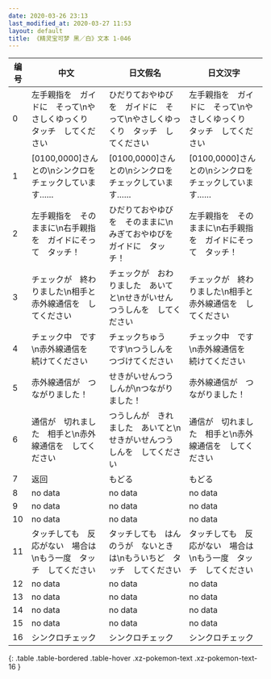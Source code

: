 ```yaml
---
date: 2020-03-26 23:13
last_modified_at: 2020-03-27 11:53
layout: default
title: 《精灵宝可梦 黑／白》文本 1-046
---
```

| 编号 | 中文 | 日文假名 | 日文汉字 |
| ---- | ---- | ---- | --- |
| 0 | 左手親指を　ガイドに　そって\nやさしくゆっくり　タッチ　してください | ひだりておやゆびを　ガイドに　そって\nやさしくゆっくり　タッチ　してください | 左手親指を　ガイドに　そって\nやさしくゆっくり　タッチ　してください |
| 1 | [0100,0000]さんとの\nシンクロを　チェックしています…… | [0100,0000]さんとの\nシンクロを　チェックしています…… | [0100,0000]さんとの\nシンクロを　チェックしています…… |
| 2 | 左手親指を　そのままに\n右手親指を　ガイドにそって　タッチ！ | ひだりておやゆびを　そのままに\nみぎておやゆびを　ガイドに　タッチ！ | 左手親指を　そのままに\n右手親指を　ガイドにそって　タッチ！ |
| 3 | チェックが　終わりました\n相手と　赤外線通信を　してください | チェックが　おわりました　あいてと\nせきがいせんつうしんを　してください | チェックが　終わりました\n相手と　赤外線通信を　してください |
| 4 | チェック中　です\n赤外線通信を　続けてください | チェックちゅう　です\nつうしんを　つづけてください | チェック中　です\n赤外線通信を　続けてください |
| 5 | 赤外線通信が　つながりました！ | せきがいせんつうしんが\nつながりました！ | 赤外線通信が　つながりました！ |
| 6 | 通信が　切れました　相手と\n赤外線通信を　してください | つうしんが　きれました　あいてと\nせきがいせんつうしんを　してください | 通信が　切れました　相手と\n赤外線通信を　してください |
| 7 | 返回 | もどる | もどる |
| 8 | no data | no data | no data |
| 9 | no data | no data | no data |
| 10 | no data | no data | no data |
| 11 | タッチしても　反応がない　場合は\nもう一度　タッチ　してください | タッチしても　はんのうが　ないときは\nもういちど　タッチ　してください | タッチしても　反応がない　場合は\nもう一度　タッチ　してください |
| 12 | no data | no data | no data |
| 13 | no data | no data | no data |
| 14 | no data | no data | no data |
| 15 | no data | no data | no data |
| 16 | シンクロチェック | シンクロチェック | シンクロチェック |
{: .table .table-bordered .table-hover .xz-pokemon-text .xz-pokemon-text-16 }
